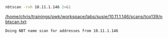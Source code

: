 ```bash
nbtscan -rvh 10.11.1.146 2>&1
```

[/home/chris/trainings/pwk/workspace/labs/susie/10.11.1.146/scans/tcp139/nbtscan.txt](file:///home/chris/trainings/pwk/workspace/labs/susie/10.11.1.146/scans/tcp139/nbtscan.txt):

```
Doing NBT name scan for addresses from 10.11.1.146



```
